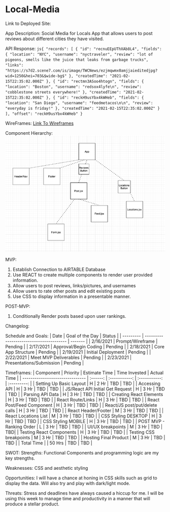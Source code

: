 # Local-Media

Link to Deployed Site:

App Description: Social Media for Locals App that allows users to post reviews about different cities they have visited.

API Response: `js{ "records": [ { "id": "recnuEEpUThXAb8L4", "fields": { "location": "NYC", "username": "nyctraveler", "review": "lot of pigeons, smells like the juice that leaks from garbage trucks", "links": "https://s7d2.scene7.com/is/image/TWCNews/ezjmqwmx0amjjaieditedjpg?wid=1250&hei=703&$wide-bg$" }, "createdTime": "2021-02-15T22:35:02.000Z" }, { "id": "rectmn3ASoo4htogn", "fields": { "location": "Boston", "username": "redsox4lyfe\n", "review": "cobblestone streets everywhere!" }, "createdTime": "2021-02-15T22:35:02.000Z" }, { "id": "reckH9usYbx4kWHeb", "fields": { "location": "San Diego", "username": "feedmetacos\n\n", "review": "everyday is friday!" }, "createdTime": "2021-02-15T22:35:02.000Z" } ], "offset": "reckH9usYbx4kWHeb" }`

WireFrames: [Link To Wireframes](https://wireframe.cc/y2uOcR)

Component Hierarchy: ![Component Hierarchy](https://github.com/amarp86/Local-Media/blob/main/Screen%20Shot%202021-02-15%20at%206.56.03%20PM.png)

MVP:

1. Establish Connection to AIRTABLE Database
2. Use REACT to create multiple components to render user provided information.
3. Allow users to post reviews, links/pictures, and usernames
4. Allow users to rate other posts and edit existing posts
5. Use CSS to display information in a presentable manner.

POST-MVP:

1. Conditionally Render posts based upon user rankings.

Changelog:

Schedule and Goals:
| Date | Goal of the Day | Status |
| --------- | --------------------------------------- | ------- |
| 2/16/2021 | Prompt/Wireframe | Pending |
| 2/17/2021 | Approval/Begin Coding | Pending |
| 2/18/2021 | Core App Structure | Pending |
| 2/19/2021 | Initial Deployment | Pending |
| 2/22/2021 | Meet MVP Deliverables | Pending |
| 2/23/2021 | Presentations/Submission | Pending |

Timeframes:
| Component | Priority | Estimate Time | Time Invested | Actual Time |
| ------------------------------- | :------: | :-----------: | :-----------: | :---------: |
| Setting Up Basic Layout | H | 2 Hr | TBD | TBD |
| Accessing API | H | 3 Hr | TBD | TBD |
| JS/React API Initial Get Request | H | 3 Hr | TBD | TBD |
| Parsing API Data | H | 3 Hr | TBD | TBD |
| Creating React Elements | H | 3 Hr | TBD | TBD |
| React Route/Links | H | 3 Hr | TBD | TBD |
| React Post/Feed Component | H | 3 Hr | TBD | TBD |
| React/JS post/put/delete calls | H | 3 Hr | TBD | TBD |
| React Header/Footer | M | 3 Hr | TBD | TBD |
| React Locations List | M | 3 Hr | TBD | TBD |
| CSS Styling DESKTOP | H | 3 Hr | TBD | TBD |
| CSS Styling MOBILE | H | 3 Hr | TBD | TBD |
| POST MVP - Ranking Order | L | 3 Hr | TBD | TBD |
| UI/UX breakpoints | M | 3 Hr | TBD | TBD|
| Testing React Components | H | 3 Hr | TBD | TBD |
| Testing CSS breakpoints | M | 3 Hr | TBD | TBD |
| Hosting Final Product | M | 3 Hr | TBD | TBD |
| Total Time | | 50 Hrs | TBD | TBD |

SWOT:
Strengths: Functional Components and programming logic are my key strengths.

Weaknesses: CSS and aesthetic styling

Opportunities: I will have a chance at honing in CSS skills such as grid to display the data. Will also try and play with dark/light mode.

Threats: Stress and deadlines have always caused a hiccup for me. I will be using this week to manage time and productivity in a manner that will produce a stellar product.

```

```
